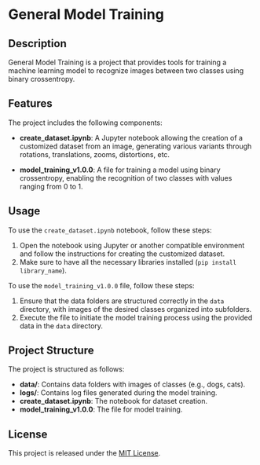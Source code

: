 # General Model Training

## Description

General Model Training is a project that provides tools for training a machine learning model to recognize images between two classes using binary crossentropy.

## Features

The project includes the following components:

- **create_dataset.ipynb**: A Jupyter notebook allowing the creation of a customized dataset from an image, generating various variants through rotations, translations, zooms, distortions, etc.

- **model_training_v1.0.0**: A file for training a model using binary crossentropy, enabling the recognition of two classes with values ranging from 0 to 1.

## Usage

To use the `create_dataset.ipynb` notebook, follow these steps:

1. Open the notebook using Jupyter or another compatible environment and follow the instructions for creating the customized dataset.
2. Make sure to have all the necessary libraries installed (`pip install library_name`).

To use the `model_training_v1.0.0` file, follow these steps:

1. Ensure that the data folders are structured correctly in the `data` directory, with images of the desired classes organized into subfolders.
2. Execute the file to initiate the model training process using the provided data in the `data` directory.

## Project Structure

The project is structured as follows:

- **data/**: Contains data folders with images of classes (e.g., dogs, cats).
- **logs/**: Contains log files generated during the model training.
- **create_dataset.ipynb**: The notebook for dataset creation.
- **model_training_v1.0.0**: The file for model training.

## License

This project is released under the [MIT License](LICENSE).
